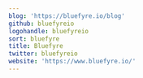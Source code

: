 ```yaml
---
blog: 'https://bluefyre.io/blog'
github: bluefyreio
logohandle: bluefyreio
sort: bluefyre
title: Bluefyre
twitter: bluefyreio
website: 'https://www.bluefyre.io/'
---
```

